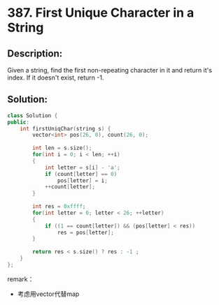 # 387. First Unique Character in a String

## Description:

Given a string, find the first non-repeating character in it and return it's index. If it doesn't exist, return -1.

## Solution:

```c++
class Solution {
public:
    int firstUniqChar(string s) {
        vector<int> pos(26, 0), count(26, 0);
        
        int len = s.size();
        for(int i = 0; i < len; ++i)
        {
            int letter = s[i] - 'a';
            if (count[letter] == 0)
                pos[letter] = i;
            ++count[letter];
        }
        
        int res = 0xffff;
        for(int letter = 0; letter < 26; ++letter)
        {
            if ((1 == count[letter]) && (pos[letter] < res))
                res = pos[letter];
        }
        
        return res < s.size() ? res : -1 ;
    }
};
```

remark：

- 考虑用vector代替map
